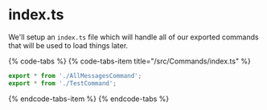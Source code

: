 # index.ts

We'll setup an `index.ts` file which will handle all of our exported commands that will be used to load things later.

{% code-tabs %}
{% code-tabs-item title="/src/Commands/index.ts" %}
```typescript
export * from './AllMessagesCommand';
export * from './TestCommand';
```
{% endcode-tabs-item %}
{% endcode-tabs %}



